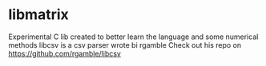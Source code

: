 # libmatrix
Experimental C lib created to better learn the language and some numerical methods
libcsv is a csv parser wrote bi rgamble
Check out his repo on https://github.com/rgamble/libcsv
